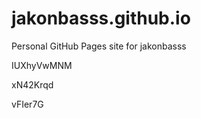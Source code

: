 # jakonbasss.github.io
Personal GitHub Pages site for jakonbasss












































IUXhyVwMNM


xN42Krqd

vFIer7G
